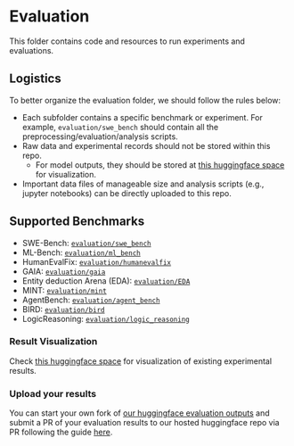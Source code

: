 # Evaluation

This folder contains code and resources to run experiments and evaluations.

## Logistics
To better organize the evaluation folder, we should follow the rules below:
  - Each subfolder contains a specific benchmark or experiment. For example, `evaluation/swe_bench` should contain
all the preprocessing/evaluation/analysis scripts.
  - Raw data and experimental records should not be stored within this repo.
    - For model outputs, they should be stored at [this huggingface space](https://huggingface.co/spaces/OpenDevin/evaluation) for visualization.
  - Important data files of manageable size and analysis scripts (e.g., jupyter notebooks) can be directly uploaded to this repo.

## Supported Benchmarks

- SWE-Bench: [`evaluation/swe_bench`](./swe_bench)
- ML-Bench: [`evaluation/ml_bench`](./ml_bench)
- HumanEvalFix: [`evaluation/humanevalfix`](./humanevalfix)
- GAIA: [`evaluation/gaia`](./gaia)
- Entity deduction Arena (EDA): [`evaluation/EDA`](./EDA)
- MINT: [`evaluation/mint`](./mint)
- AgentBench: [`evaluation/agent_bench`](./agent_bench)
- BIRD: [`evaluation/bird`](./bird)
- LogicReasoning: [`evaluation/logic_reasoning`](./logic_reasoning)

### Result Visualization

Check [this huggingface space](https://huggingface.co/spaces/OpenDevin/evaluation) for visualization of existing experimental results.


### Upload your results

You can start your own fork of [our huggingface evaluation outputs](https://huggingface.co/spaces/OpenDevin/evaluation) and submit a PR of your evaluation results to our hosted huggingface repo via PR following the guide [here](https://huggingface.co/docs/hub/en/repositories-pull-requests-discussions#pull-requests-and-discussions).
